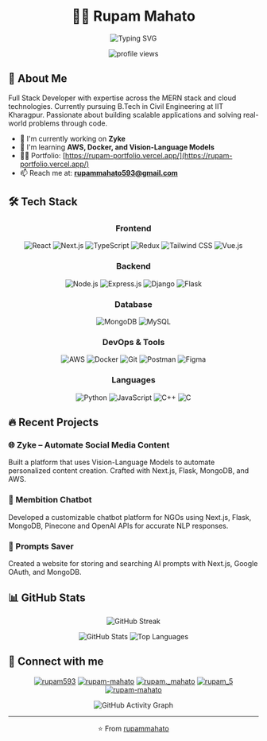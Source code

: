 # <div align="center">👨‍💻 Rupam Mahato</div>

<div align="center">
  <img src="https://readme-typing-svg.herokuapp.com?font=Fira+Code&weight=600&size=24&duration=3000&pause=1000&color=0E75B6&center=true&vCenter=true&random=false&width=500&lines=Full+Stack+Developer;AWS+Cloud+Enthusiast;IIT+Kharagpur+Civil+Engineering" alt="Typing SVG" />
</div>

<p align="center">
  <img src="https://komarev.com/ghpvc/?username=rupammahato&label=Profile%20views&color=0e75b6&style=for-the-badge" alt="profile views" />
</p>

## 🚀 About Me

Full Stack Developer with expertise across the MERN stack and cloud technologies. Currently pursuing B.Tech in Civil Engineering at IIT Kharagpur. Passionate about building scalable applications and solving real-world problems through code.

- 🔭 I'm currently working on **Zyke**
- 🌱 I'm learning **AWS, Docker, and Vision-Language Models**
- 👨‍💻 Portfolio: [https://rupam-portfolio.vercel.app/](https://rupam-portfolio.vercel.app/)
- 📫 Reach me at: **rupammahato593@gmail.com**

## 🛠️ Tech Stack

<div align="center">
  
### Frontend
![React](https://img.shields.io/badge/React-20232A?style=for-the-badge&logo=react&logoColor=61DAFB)
![Next.js](https://img.shields.io/badge/Next.js-000000?style=for-the-badge&logo=nextdotjs&logoColor=white)
![TypeScript](https://img.shields.io/badge/TypeScript-007ACC?style=for-the-badge&logo=typescript&logoColor=white)
![Redux](https://img.shields.io/badge/Redux-593D88?style=for-the-badge&logo=redux&logoColor=white)
![Tailwind CSS](https://img.shields.io/badge/Tailwind_CSS-38B2AC?style=for-the-badge&logo=tailwind-css&logoColor=white)
![Vue.js](https://img.shields.io/badge/Vue.js-35495E?style=for-the-badge&logo=vuedotjs&logoColor=4FC08D)

### Backend
![Node.js](https://img.shields.io/badge/Node.js-339933?style=for-the-badge&logo=nodedotjs&logoColor=white)
![Express.js](https://img.shields.io/badge/Express.js-000000?style=for-the-badge&logo=express&logoColor=white)
![Django](https://img.shields.io/badge/Django-092E20?style=for-the-badge&logo=django&logoColor=white)
![Flask](https://img.shields.io/badge/Flask-000000?style=for-the-badge&logo=flask&logoColor=white)

### Database
![MongoDB](https://img.shields.io/badge/MongoDB-4EA94B?style=for-the-badge&logo=mongodb&logoColor=white)
![MySQL](https://img.shields.io/badge/MySQL-005C84?style=for-the-badge&logo=mysql&logoColor=white)

### DevOps & Tools
![AWS](https://img.shields.io/badge/AWS-232F3E?style=for-the-badge&logo=amazon-aws&logoColor=white)
![Docker](https://img.shields.io/badge/Docker-2CA5E0?style=for-the-badge&logo=docker&logoColor=white)
![Git](https://img.shields.io/badge/Git-F05032?style=for-the-badge&logo=git&logoColor=white)
![Postman](https://img.shields.io/badge/Postman-FF6C37?style=for-the-badge&logo=Postman&logoColor=white)
![Figma](https://img.shields.io/badge/Figma-F24E1E?style=for-the-badge&logo=figma&logoColor=white)

### Languages
![Python](https://img.shields.io/badge/Python-FFD43B?style=for-the-badge&logo=python&logoColor=blue)
![JavaScript](https://img.shields.io/badge/JavaScript-323330?style=for-the-badge&logo=javascript&logoColor=F7DF1E)
![C++](https://img.shields.io/badge/C%2B%2B-00599C?style=for-the-badge&logo=c%2B%2B&logoColor=white)
![C](https://img.shields.io/badge/C-00599C?style=for-the-badge&logo=c&logoColor=white)

</div>

## 🔥 Recent Projects

### 🌐 Zyke – Automate Social Media Content
Built a platform that uses Vision-Language Models to automate personalized content creation. Crafted with Next.js, Flask, MongoDB, and AWS.

### 💬 Membition Chatbot
Developed a customizable chatbot platform for NGOs using Next.js, Flask, MongoDB, Pinecone and OpenAI APIs for accurate NLP responses.

### 💾 Prompts Saver
Created a website for storing and searching AI prompts with Next.js, Google OAuth, and MongoDB.

## 📊 GitHub Stats

<div align="center">
  <img src="https://github-readme-streak-stats.herokuapp.com/?user=rupammahato&theme=tokyonight" alt="GitHub Streak" />
</div>

<p align="center">
  <img src="https://github-readme-stats.vercel.app/api?username=rupammahato&show_icons=true&theme=tokyonight" alt="GitHub Stats" />
  <img src="https://github-readme-stats.vercel.app/api/top-langs/?username=rupammahato&layout=compact&theme=tokyonight" alt="Top Languages" />
</p>

## 🔗 Connect with me

<p align="center">
  <a href="https://twitter.com/rupam593" target="blank"><img align="center" src="https://img.shields.io/badge/Twitter-1DA1F2?style=for-the-badge&logo=twitter&logoColor=white" alt="rupam593" /></a>
  <a href="https://linkedin.com/in/rupam-mahato" target="blank"><img align="center" src="https://img.shields.io/badge/LinkedIn-0077B5?style=for-the-badge&logo=linkedin&logoColor=white" alt="rupam-mahato" /></a>
  <a href="https://instagram.com/rupam._mahato" target="blank"><img align="center" src="https://img.shields.io/badge/Instagram-E4405F?style=for-the-badge&logo=instagram&logoColor=white" alt="rupam._mahato" /></a>
  <a href="https://leetcode.com/rupam_5" target="blank"><img align="center" src="https://img.shields.io/badge/LeetCode-000000?style=for-the-badge&logo=LeetCode&logoColor=#d16c06" alt="rupam_5" /></a>
  <a href="https://stackoverflow.com/users/22391033/rupam-mahato" target="blank"><img align="center" src="https://img.shields.io/badge/Stack_Overflow-FE7A16?style=for-the-badge&logo=stack-overflow&logoColor=white" alt="rupam-mahato" /></a>
</p>

<div align="center">
  
  ![GitHub Activity Graph](https://activity-graph.herokuapp.com/graph?username=rupammahato&theme=react-dark)
  
</div>

---

<p align="center">
  ⭐️ From <a href="https://github.com/rupammahato">rupammahato</a>
</p>

